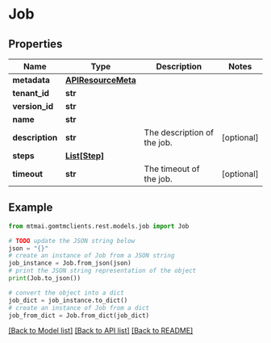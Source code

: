 # Job


## Properties

Name | Type | Description | Notes
------------ | ------------- | ------------- | -------------
**metadata** | [**APIResourceMeta**](APIResourceMeta.md) |  | 
**tenant_id** | **str** |  | 
**version_id** | **str** |  | 
**name** | **str** |  | 
**description** | **str** | The description of the job. | [optional] 
**steps** | [**List[Step]**](Step.md) |  | 
**timeout** | **str** | The timeout of the job. | [optional] 

## Example

```python
from mtmai.gomtmclients.rest.models.job import Job

# TODO update the JSON string below
json = "{}"
# create an instance of Job from a JSON string
job_instance = Job.from_json(json)
# print the JSON string representation of the object
print(Job.to_json())

# convert the object into a dict
job_dict = job_instance.to_dict()
# create an instance of Job from a dict
job_from_dict = Job.from_dict(job_dict)
```
[[Back to Model list]](../README.md#documentation-for-models) [[Back to API list]](../README.md#documentation-for-api-endpoints) [[Back to README]](../README.md)


